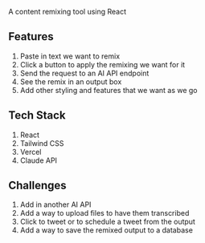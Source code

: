A content remixing tool using React

## Features

1. Paste in text we want to remix
2. Click a button to apply the remixing we want for it
3. Send the request to an AI API endpoint
4. See the remix in an output box
5. Add other styling and features that we want as we go

## Tech Stack

1. React
2. Tailwind CSS
3. Vercel
4. Claude API

## Challenges

1. Add in another AI API
2. Add a way to upload files to have them transcribed
3. Click to tweet or to schedule a tweet from the output
4. Add a way to save the remixed output to a database
